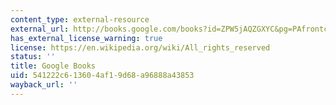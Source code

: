 ```yaml
---
content_type: external-resource
external_url: http://books.google.com/books?id=ZPW5jAQZGXYC&pg=PAfrontcover
has_external_license_warning: true
license: https://en.wikipedia.org/wiki/All_rights_reserved
status: ''
title: Google Books
uid: 541222c6-1360-4af1-9d68-a96888a43853
wayback_url: ''
---
```

